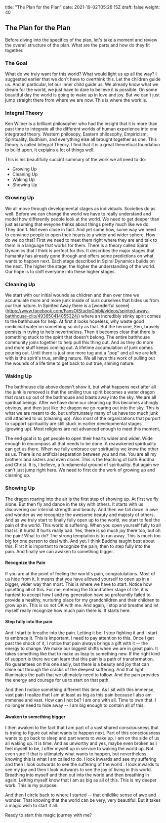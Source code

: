 title: "The Plan for the Plan"
date: 2021-19-02T05:26:15Z
draft: false
weight: 40

## The Plan for the Plan

Before diving into the specifics of the plan, let's take a moment and review the overall structure of the plan. What are the parts and how do they fit together.

### The Goal

What do we truly want for this world? What would light us up all the way? I suggested earlier that we don't have to overthink this. Let the children guide us. And in particular, let our inner child guide us. We already know what we dream for the world, we just have to dare to believe it is possible. On some beautiful day the world is going to wake up in love and joy. But we can't just jump straight there from where we are now. This is where the work is.

### Integral Theory

Ken Wilber is a brilliant philosopher who had the insight that it is more than past time to integrate all the different worlds of human experience into one integrated theory. Western philosopy, Eastern philosophy, Empiricism, Spirituality, Budhism, and everything else all brought together as one. This theory is called Integral Theory. I find that it is a great theoretical foundation to build upon. It explains a lot of things well.

This is his beautifully succint summary of the work we all need to do:

* Growing Up
* Cleaning Up
* Waking Up
* Showing Up

### Growing Up

We all move through developmental stages as individuals. Societies do as well. Before we can change the world we have to really understand and model how differently people look at the world. We need to get deeper than just assuming that eveyone thinks about things pretty much like we do. They don't. Not even close in fact. And yet some how, some way we need to convince people to open their hearts to a wider and wider sphere. How do we do that? First we need to meet them right where they are and talk to them in a language that works for them. There is a theory called Spiral Dynamics that I think is perfect for this. It describes the major stages that humanity has already gone through and offers some predictions on what wants to happen next. Each stage described in Spiral Dynamics builds on the next. The higher the stage, the higher the understanding of the world. Our hope is to shift everyone into these higher stages.

### Cleaning Up

We start with our initial wounds as children and then over time we accumulate more and more junk inside of ours ourselves that hides us from our true nature. In Spirited Away there is a [wonderful scene] (https://www.facebook.com/FansOfStudioGhibli/videos/spirited-away-bathhouse-clip/493650414055324/) where an incredibly stinky spirit comes to the bathhouse for help. At first it looks hopeless, why waste good medicinal water on something so dirty as that. But the heroine, Sen, bravely persists in trying to help nevertheless. Then it becomes clear that there is something stuck to the spirit that doesn't belong. The entire bathhouse community joins together to help pull this thing out. And as they do more and more stuff keeps coming out. A lifetime accumulation of junk comes pouring out. Until there is just one more tug and a "pop" and all we are left with is the spirit's true, smiling nature. We all have this work of pulling out the wounds of a life time to get back to out true, shining nature.

### Waking Up

The bathhouse clip above doesn't show it, but what happens next after all the junk is removed is that the smiling true spirit becomes a water dragon that roars up out of the bathhouse and blasts away into the sky. We are all spiritual beings. After we have done our cleaning up this becomes achingly obvious, and then just like the dragon we go roaring out into the sky. This is what we are meant to do, but unfortunately many of us have too much junk still attached to us (cleaning up). Also most of the organizations that purport to support spirituality are still stuck in earlier developmental stages (growing up). Most religions are not advanced enough to meet this moment.

The end goal is to get people to open their hearts wider and wider. Wide enough to encompass all that needs to be done. A reawakened spirituality can get us there. When we fully embrace our spirituality we know the other as us. There is no artificial separation between you and me. You are all my brothers and sisters and even closer. This is the teaching of both Buddha and Christ. It is, I believe, a fundamental ground of spirituality. But again we can't just jump right here. We need to first do the work of growing up and cleaning up.

### Showing Up

The dragon roaring into the air is the first step of showing up. At first we fly alone. But then fly and dance in the sky with others. It starts with us discovering our internal strength and beauty. And then we fall down in awe and wonder as we recognize the awesome beauty and majesty of others. And as we truly start to finally fully open up to the world, we start to feel the pain of the world. This world is suffering. When you open yourself fully to all that is, it hurts! It hurts really bad. Yes, there is so much joy there too, but oh the pain! What to do? The strong temptation is to run away. This is much too big for one person to deal with. And yet. I think Buddha taught best about this. First it is important to recognize the pain, then to step fully into the pain. And finally we can awaken to something bigger.

#### Recognize the Pain

 If you are at the point of feeling the world's pain, congratulations. Most of us hide from it. It means that you have allowed yourself to open up in a bigger, wider way than most. This is where we have to start. Notice how upsetting all of this. For me, entering the Grandfather stage of life, it is hardest to accept how I and my generation have so profoundly failed to provide a healthy, nurturing place for my grandchildren and their children to grow up in. This is so not OK with me. And again, I stop and breathe and let myself really recognize how much pain there is. It starts here.

#### Step fully into the pain

And I start to breathe into the pain. Letting it be. I stop fighting it and I start to embrace it. This is important. I need to pay attention to this. Once I get past the shock of it, I notice that pain always brings a gift with it -- the energy to change. We make our biggest shifts when we are in great pain. It takes something like that to make us leap to something new. If the right kind of support is there we can learn that this pain is a path of transformation. No guarantees on this one sadly, but there is a beauty and joy that can shine out through the cracks of the deepest suffering. And that light illuminates the path that we ultimately need to follow. And the pain provides the energy and courage for us to start on that path.

And then I notice something different this time. As I sit with this immense, vast pain I realize that I am at least as big as this pain because I also am immense and vast. How can I not be? I am one with all. Time to own that. I no longer need to hide away -- I am big enough to contain all of this.

#### Awaken to something bigger

I then awaken to the fact that I am part of a vast shared consciousness that is trying to figure out what wants to happen next. Part of this consciousness wants to go back to sleep and part wants to wake up. I am on the side of us all waking up. It is time. And as unworthy and yes, maybe even broken as I feel myself to be, I offer myself up in service to waking the world up. Not even sure if that is ultimately what wants to happen, but nevertheless knowing this is what I am called to do. I look inwards and see my suffering and then I look outwards to see the suffering of the world . I look inwards to see my joy and then I look outwards to see the joy of living in this world. Breathing into myself and then out into the world and then breathing in again. Letting myself know that I am as big as all of this. This is my deeper work. This is my purpose.

And then I circle back to where I started -- that childlike sense of awe and wonder. That knowing that the world can be very, very beautiful. But it takes a magic wish to start it all.

Ready to start this magic journey with me?
